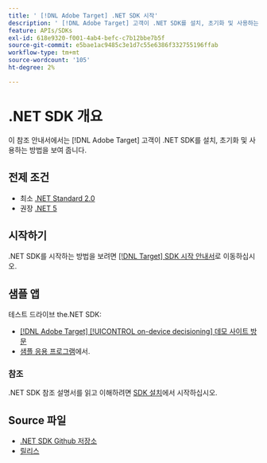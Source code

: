 ```yaml
---
title: ' [!DNL Adobe Target] .NET SDK 시작'
description: ' [!DNL Adobe Target] 고객이 .NET SDK를 설치, 초기화 및 사용하는 방법을 알아봅니다.'
feature: APIs/SDKs
exl-id: 618e9320-f001-4ab4-befc-c7b12bbe7b5f
source-git-commit: e5bae1ac9485c3e1d7c55e6386f332755196ffab
workflow-type: tm+mt
source-wordcount: '105'
ht-degree: 2%

---
```


# .NET SDK 개요

이 참조 안내서에서는 [!DNL Adobe Target] 고객이 .NET SDK를 설치, 초기화 및 사용하는 방법을 보여 줍니다.

## 전제 조건

* 최소 [.NET Standard 2.0](https://github.com/dotnet/standard/blob/v2.1.0/docs/versions/netstandard2.0.md)
* 권장 [.NET 5](https://github.com/dotnet/core/blob/main/release-notes/5.0/README.md)

## 시작하기

.NET SDK를 시작하는 방법을 보려면 [[!DNL Target] SDK 시작 안내서](../sdk-guides/getting-started/getting-started.md)로 이동하십시오.

## 샘플 앱

테스트 드라이브 the.NET SDK:

* [[!DNL Adobe Target] [!UICONTROL on-device decisioning] 데모 사이트 방문](https://github.com/adobe/on-device-decisioning-demo-site)
* [샘플 응용 프로그램](../sdk-guides/sample-apps/sample-apps.md)에서.

### 참조

.NET SDK 참조 설명서를 읽고 이해하려면 [SDK 설치](install-sdk.md)에서 시작하십시오.

## Source 파일

* [.NET SDK Github 저장소](https://github.com/adobe/target-dotnet-sdk)
* [릴리스](https://github.com/adobe/target-dotnet-sdk/releases)
